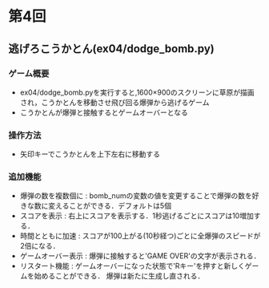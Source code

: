 # 第4回
## 逃げろこうかとん(ex04/dodge_bomb.py)
### ゲーム概要
- ex04/dodge_bomb.pyを実行すると,1600×900のスクリーンに草原が描画され，こうかとんを移動させ飛び回る爆弾から逃げるゲーム
- こうかとんが爆弾と接触するとゲームオーバーとなる
### 操作方法
- 矢印キーでこうかとんを上下左右に移動する
### 追加機能
- 爆弾の数を複数個に : bomb_numの変数の値を変更することで爆弾の数を好きな数に変えることができる．デフォルトは5個
- スコアを表示 : 右上にスコアを表示する．1秒逃げるごとにスコアは10増加する．
- 時間とともに加速 : スコアが100上がる(10秒経つ)ごとに全爆弾のスピードが2倍になる．
- ゲームオーバー表示 : 爆弾に接触すると'GAME OVER'の文字が表示される．
- リスタート機能 : ゲームオーバーになった状態で'Rキー'を押すと新しくゲームを始めることができる． 爆弾は新たに生成し直される．